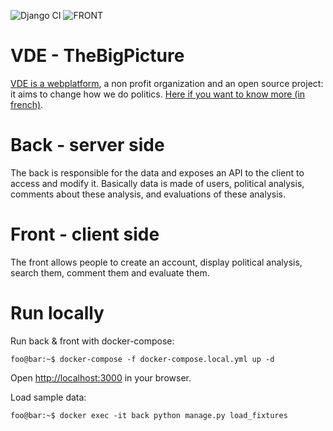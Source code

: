 ![Django CI](https://github.com/Diplow/TheBigPicture/workflows/Django%20CI/badge.svg?branch=master) ![FRONT](https://github.com/Diplow/TheBigPicture/workflows/Node.js%20CI/badge.svg?branch=master)

# VDE - TheBigPicture

[VDE is a webplatform](https://vuedensemble.org), a non profit organization and an open source project: it aims to change how we do politics. [Here if you want to know more (in french)](https://vuedensemble.org/bigpicture/26).

# Back - server side

The back is responsible for the data and exposes an API to the client to access and modify it. Basically data is made of users, political analysis, comments about these analysis, and evaluations of these analysis.

# Front - client side

The front allows people to create an account, display political analysis, search them, comment them and evaluate them.

# Run locally

Run back & front with docker-compose:

```console
foo@bar:~$ docker-compose -f docker-compose.local.yml up -d
```

Open [http://localhost:3000](http://localhost:3000) in your browser.

Load sample data:

```console
foo@bar:~$ docker exec -it back python manage.py load_fixtures
```
